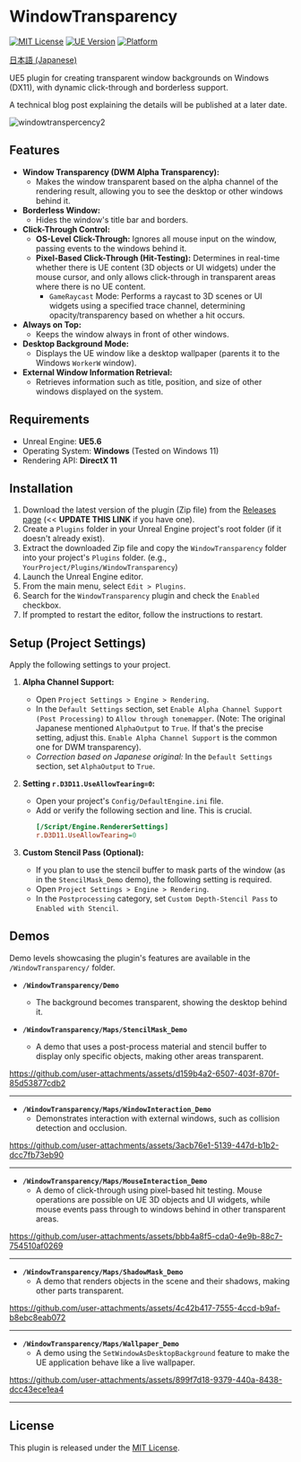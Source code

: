 # WindowTransparency
[![MIT License](https://img.shields.io/badge/License-MIT-blue.svg)](LICENSE)
[![UE Version](https://img.shields.io/badge/UE-5.6-blue.svg)](https://www.unrealengine.com/)
[![Platform](https://img.shields.io/badge/Platform-Windows-lightgrey.svg)](#supported-environments)

[日本語 (Japanese)](./Docs/README.ja.md)

UE5 plugin for creating transparent window backgrounds on Windows (DX11), with dynamic click-through and borderless support.

A technical blog post explaining the details will be published at a later date.

![windowtranspercency2](https://github.com/user-attachments/assets/b6d375cc-7b6d-4801-8afa-19195b8180e7)

## Features

*   **Window Transparency (DWM Alpha Transparency):**
    *   Makes the window transparent based on the alpha channel of the rendering result, allowing you to see the desktop or other windows behind it.
*   **Borderless Window:**
    *   Hides the window's title bar and borders.
*   **Click-Through Control:**
    *   **OS-Level Click-Through:** Ignores all mouse input on the window, passing events to the windows behind it.
    *   **Pixel-Based Click-Through (Hit-Testing):** Determines in real-time whether there is UE content (3D objects or UI widgets) under the mouse cursor, and only allows click-through in transparent areas where there is no UE content.
        *   `GameRaycast` Mode: Performs a raycast to 3D scenes or UI widgets using a specified trace channel, determining opacity/transparency based on whether a hit occurs.
*   **Always on Top:**
    *   Keeps the window always in front of other windows.
*   **Desktop Background Mode:**
    *   Displays the UE window like a desktop wallpaper (parents it to the Windows `WorkerW` window).
*   **External Window Information Retrieval:**
    *   Retrieves information such as title, position, and size of other windows displayed on the system.

## Requirements

*   Unreal Engine: **UE5.6**
*   Operating System: **Windows** (Tested on Windows 11)
*   Rendering API: **DirectX 11**

## Installation

1.  Download the latest version of the plugin (Zip file) from the [Releases page](https://github.com/your-repo/WindowTransparency/releases) (<< **UPDATE THIS LINK** if you have one).
2.  Create a `Plugins` folder in your Unreal Engine project's root folder (if it doesn't already exist).
3.  Extract the downloaded Zip file and copy the `WindowTransparency` folder into your project's `Plugins` folder.
    (e.g., `YourProject/Plugins/WindowTransparency`)
4.  Launch the Unreal Engine editor.
5.  From the main menu, select `Edit > Plugins`.
6.  Search for the `WindowTransparency` plugin and check the `Enabled` checkbox.
7.  If prompted to restart the editor, follow the instructions to restart.

## Setup (Project Settings)

Apply the following settings to your project.

1.  **Alpha Channel Support:**
    *   Open `Project Settings > Engine > Rendering`.
    *   In the `Default Settings` section, set `Enable Alpha Channel Support (Post Processing)` to `Allow through tonemapper`. (Note: The original Japanese mentioned `AlphaOutput` to `True`. If that's the precise setting, adjust this. `Enable Alpha Channel Support` is the common one for DWM transparency).
    *   *Correction based on Japanese original:* In the `Default Settings` section, set `AlphaOutput` to `True`.

2.  **Setting `r.D3D11.UseAllowTearing=0`:**
    *   Open your project's `Config/DefaultEngine.ini` file.
    *   Add or verify the following section and line. This is crucial.
        ```ini
        [/Script/Engine.RendererSettings]
        r.D3D11.UseAllowTearing=0
        ```

3.  **Custom Stencil Pass (Optional):**
    *   If you plan to use the stencil buffer to mask parts of the window (as in the `StencilMask_Demo` demo), the following setting is required.
    *   Open `Project Settings > Engine > Rendering`.
    *   In the `Postprocessing` category, set `Custom Depth-Stencil Pass` to `Enabled with Stencil`.


## Demos

Demo levels showcasing the plugin's features are available in the `/WindowTransparency/` folder.

*   **`/WindowTransparency/Demo`**
    *   The background becomes transparent, showing the desktop behind it.

*   **`/WindowTransparency/Maps/StencilMask_Demo`**
    *   A demo that uses a post-process material and stencil buffer to display only specific objects, making other areas transparent.

https://github.com/user-attachments/assets/d159b4a2-6507-403f-870f-85d53877cdb2

---

*   **`/WindowTransparency/Maps/WindowInteraction_Demo`**
    *   Demonstrates interaction with external windows, such as collision detection and occlusion.

https://github.com/user-attachments/assets/3acb76e1-5139-447d-b1b2-dcc7fb73eb90

---

*   **`/WindowTransparency/Maps/MouseInteraction_Demo`**
    *   A demo of click-through using pixel-based hit testing. Mouse operations are possible on UE 3D objects and UI widgets, while mouse events pass through to windows behind in other transparent areas.


https://github.com/user-attachments/assets/bbb4a8f5-cda0-4e9b-88c7-754510af0269

---

*   **`/WindowTransparency/Maps/ShadowMask_Demo`**
    *   A demo that renders objects in the scene and their shadows, making other parts transparent.


https://github.com/user-attachments/assets/4c42b417-7555-4ccd-b9af-b8ebc8eab072

---

*   **`/WindowTransparency/Maps/Wallpaper_Demo`**
    *   A demo using the `SetWindowAsDesktopBackground` feature to make the UE application behave like a live wallpaper.


https://github.com/user-attachments/assets/899f7d18-9379-440a-8438-dcc43ece1ea4

---

## License

This plugin is released under the [MIT License](LICENSE).
